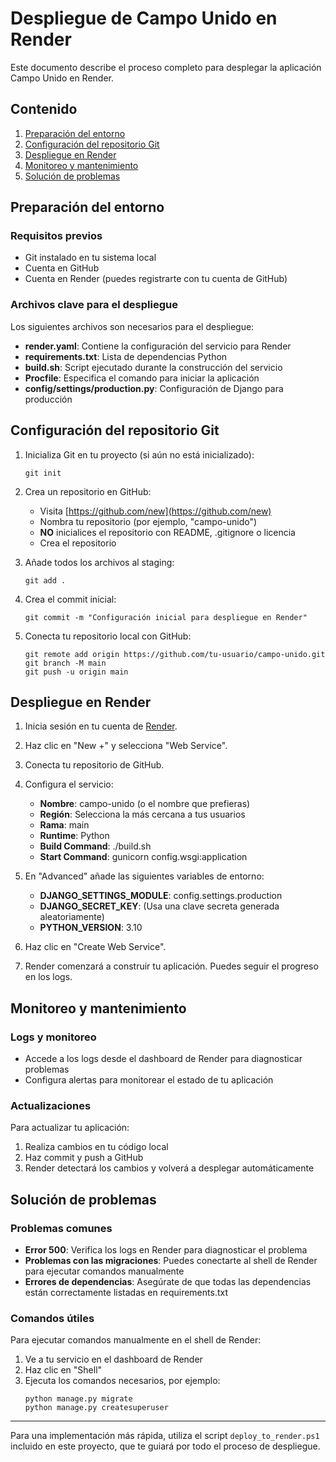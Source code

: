 # Despliegue de Campo Unido en Render

Este documento describe el proceso completo para desplegar la aplicación Campo Unido en Render.

## Contenido
1. [Preparación del entorno](#preparación-del-entorno)
2. [Configuración del repositorio Git](#configuración-del-repositorio-git)
3. [Despliegue en Render](#despliegue-en-render)
4. [Monitoreo y mantenimiento](#monitoreo-y-mantenimiento)
5. [Solución de problemas](#solución-de-problemas)

## Preparación del entorno

### Requisitos previos
- Git instalado en tu sistema local
- Cuenta en GitHub
- Cuenta en Render (puedes registrarte con tu cuenta de GitHub)

### Archivos clave para el despliegue
Los siguientes archivos son necesarios para el despliegue:

- **render.yaml**: Contiene la configuración del servicio para Render
- **requirements.txt**: Lista de dependencias Python
- **build.sh**: Script ejecutado durante la construcción del servicio
- **Procfile**: Especifica el comando para iniciar la aplicación
- **config/settings/production.py**: Configuración de Django para producción

## Configuración del repositorio Git

1. Inicializa Git en tu proyecto (si aún no está inicializado):
   ```
   git init
   ```

2. Crea un repositorio en GitHub:
   - Visita [https://github.com/new](https://github.com/new)
   - Nombra tu repositorio (por ejemplo, "campo-unido")
   - **NO** inicialices el repositorio con README, .gitignore o licencia
   - Crea el repositorio

3. Añade todos los archivos al staging:
   ```
   git add .
   ```

4. Crea el commit inicial:
   ```
   git commit -m "Configuración inicial para despliegue en Render"
   ```

5. Conecta tu repositorio local con GitHub:
   ```
   git remote add origin https://github.com/tu-usuario/campo-unido.git
   git branch -M main
   git push -u origin main
   ```

## Despliegue en Render

1. Inicia sesión en tu cuenta de [Render](https://dashboard.render.com/).

2. Haz clic en "New +" y selecciona "Web Service".

3. Conecta tu repositorio de GitHub.

4. Configura el servicio:
   - **Nombre**: campo-unido (o el nombre que prefieras)
   - **Región**: Selecciona la más cercana a tus usuarios
   - **Rama**: main
   - **Runtime**: Python
   - **Build Command**: ./build.sh
   - **Start Command**: gunicorn config.wsgi:application

5. En "Advanced" añade las siguientes variables de entorno:
   - **DJANGO_SETTINGS_MODULE**: config.settings.production
   - **DJANGO_SECRET_KEY**: (Usa una clave secreta generada aleatoriamente)
   - **PYTHON_VERSION**: 3.10

6. Haz clic en "Create Web Service".

7. Render comenzará a construir tu aplicación. Puedes seguir el progreso en los logs.

## Monitoreo y mantenimiento

### Logs y monitoreo
- Accede a los logs desde el dashboard de Render para diagnosticar problemas
- Configura alertas para monitorear el estado de tu aplicación

### Actualizaciones
Para actualizar tu aplicación:
1. Realiza cambios en tu código local
2. Haz commit y push a GitHub
3. Render detectará los cambios y volverá a desplegar automáticamente

## Solución de problemas

### Problemas comunes
- **Error 500**: Verifica los logs en Render para diagnosticar el problema
- **Problemas con las migraciones**: Puedes conectarte al shell de Render para ejecutar comandos manualmente
- **Errores de dependencias**: Asegúrate de que todas las dependencias están correctamente listadas en requirements.txt

### Comandos útiles
Para ejecutar comandos manualmente en el shell de Render:
1. Ve a tu servicio en el dashboard de Render
2. Haz clic en "Shell"
3. Ejecuta los comandos necesarios, por ejemplo:
   ```
   python manage.py migrate
   python manage.py createsuperuser
   ```

---

Para una implementación más rápida, utiliza el script `deploy_to_render.ps1` incluido en este proyecto, que te guiará por todo el proceso de despliegue. 
